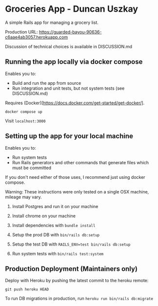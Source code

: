 # Groceries App - Duncan Uszkay

A simple Rails app for managing a grocery list.

Production URL: https://guarded-bayou-90636-c6aae4ab3057.herokuapp.com

Discussion of technical choices is available in DISCUSSION.md

## Running the app locally via docker compose

Enables you to:
- Build and run the app from source
- Run integration and unit tests, but not system tests (see DISCUSSION.md)

Requires (Docker)[https://docs.docker.com/get-started/get-docker/].

`docker compose up` 

Visit `localhost:3000`

## Setting up the app for your local machine

Enables you to:
- Run system tests
- Run Rails generators and other commands that generate files which must be committed

If you don't need either of those uses, I recommend just using docker compose.

Warning: These instructions were only tested on a single OSX machine, mileage may vary.

1. Install Postgres and run it on your machine

1. Install chrome on your machine

1. Install dependencies with `bundle install`

1. Setup the prod DB with `bin/rails db:setup`

1. Setup the test DB with `RAILS_ENV=test bin/rails db:setup`

1. Run system tests with `bin/rails test:system`

## Production Deployment (Maintainers only)

Deploy with Heroku by pushing the latest commit to the heroku remote:

```
git push heroku HEAD
```

To run DB migrations in production, run `heroku run bin/rails db:migrate`